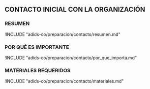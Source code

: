 ## CONTACTO INICIAL CON LA ORGANIZACIÓN

### RESUMEN

!INCLUDE "adids-co/preparacion/contacto/resumen.md"

### POR QUÉ ES IMPORTANTE

!INCLUDE "adids-co/preparacion/contacto/por_que_importa.md"

### MATERIALES REQUERIDOS

!INCLUDE "adids-co/preparacion/contacto/materiales.md"
